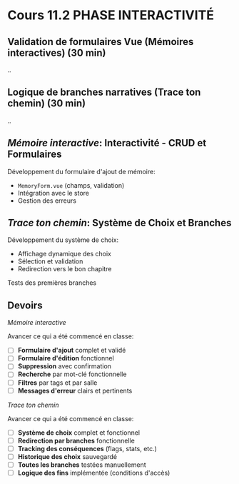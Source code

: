 # Cours 11.2 PHASE INTERACTIVITÉ

<!-- vendredi 14 novembre -->

## Validation de formulaires Vue (Mémoires interactives) (30 min)

..

## Logique de branches narratives (Trace ton chemin) (30 min)

..

## *Mémoire interactive*: Interactivité - CRUD et Formulaires


Développement du formulaire d'ajout de mémoire:

- `MemoryForm.vue` (champs, validation)
- Intégration avec le store
- Gestion des erreurs

## *Trace ton chemin*: Système de Choix et Branches

Développement du système de choix:

- Affichage dynamique des choix
- Sélection et validation
- Redirection vers le bon chapitre

Tests des premières branches

<!-- Ici je dois limiter les devoirs car c'est vendredi et on se revoir lundi -->

## Devoirs

*Mémoire interactive*

Avancer ce qui a été commencé en classe:

- [ ] **Formulaire d'ajout** complet et validé
- [ ] **Formulaire d'édition** fonctionnel
- [ ] **Suppression** avec confirmation
- [ ] **Recherche** par mot-clé fonctionnelle
- [ ] **Filtres** par tags et par salle
- [ ] **Messages d'erreur** clairs et pertinents

*Trace ton chemin*

Avancer ce qui a été commencé en classe:

- [ ] **Système de choix** complet et fonctionnel
- [ ] **Redirection par branches** fonctionnelle
- [ ] **Tracking des conséquences** (flags, stats, etc.)
- [ ] **Historique des choix** sauvegardé
- [ ] **Toutes les branches** testées manuellement
- [ ] **Logique des fins** implémentée (conditions d'accès)
